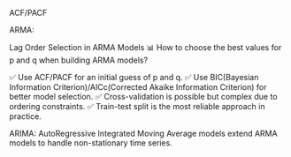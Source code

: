 ACF/PACF

ARMA:

Lag Order Selection in ARMA Models 📊
How to choose the best values for p and q when building ARMA models?


✅ Use ACF/PACF for an initial guess of p and q.
✅ Use BIC(Bayesian Information Criterion)/AICc(Corrected Akaike Information Criterion) for better model selection.
✅ Cross-validation is possible but complex due to ordering constraints.
✅ Train-test split is the most reliable approach in practice.

ARIMA: AutoRegressive Integrated Moving Average models extend ARMA models to handle non-stationary time series.
